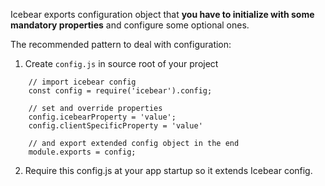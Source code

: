 Icebear exports configuration object that **you have to initialize with
some mandatory properties** and configure some optional ones.

The recommended pattern to deal with configuration:

1. Create `config.js` in source root of your project

```
    // import icebear config
    const config = require('icebear').config;

    // set and override properties
    config.icebearProperty = 'value';
    config.clientSpecificProperty = 'value'

    // and export extended config object in the end
    module.exports = config;
```

2. Require this config.js at your app startup so it extends Icebear config.